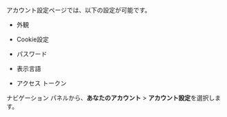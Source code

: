 アカウント設定ページでは、以下の設定が可能です。

-   外観

-   Cookie設定

-   パスワード

-   表示言語

-   アクセス トークン

ナビゲーション パネルから、**あなたのアカウント** \> **アカウント設定**を選択します。
